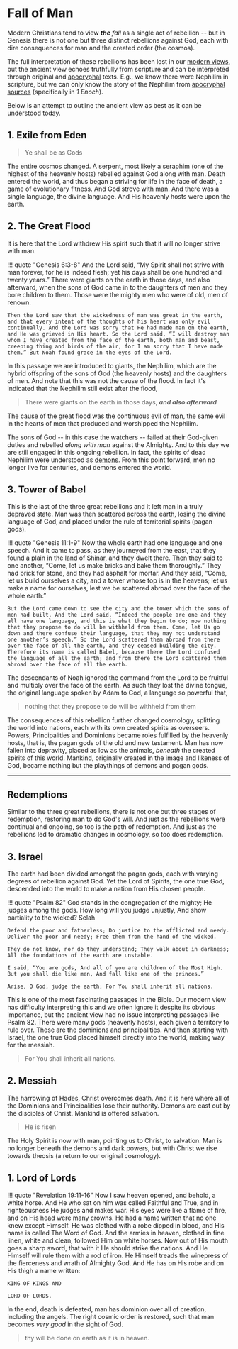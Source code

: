 # Fall of Man

Modern Christians tend to view ***the*** *fall* as a single act of rebellion 
-- but in Genesis there is not one but three distinct rebellions against God, each with dire consequences for man and the created order (the cosmos).

The full interpretation of these rebellions has been lost in our [modern views](../../modern-views/),
 but the ancient view echoes truthfully from scripture and can be interpreted through original and [apocryphal](apocrypha.md) texts. 
E.g., we know there were Nephilim in scripture,
 but we can only know the story of the Nephilim from [apocryphal sources](apocrypha.md) (specifically in *1 Enoch*).

Below is an attempt to outline the ancient view as best as it can be understood today.


## 1. Exile from Eden

> Ye shall be as Gods

The entire cosmos changed. A serpent, most likely a seraphim (one of the highest of the heavenly hosts) rebelled against God along with man. 
Death entered the world, and thus began a striving for life in the face of death, a game of evolutionary fitness.
And God strove with man.
And there was a single language, the divine language. 
And His heavenly hosts were upon the earth.



## 2. The Great Flood

It is here that the Lord withdrew His spirit such that it will no longer strive with man.

!!! quote "Genesis 6:3-8"
    And the Lord said, “My Spirit shall not strive with man forever, for he is indeed flesh; yet his days shall be one hundred and twenty years.” There were giants on the earth in those days, and also afterward, when the sons of God came in to the daughters of men and they bore children to them. Those were the mighty men who were of old, men of renown.

    Then the Lord saw that the wickedness of man was great in the earth, and that every intent of the thoughts of his heart was only evil continually. And the Lord was sorry that He had made man on the earth, and He was grieved in His heart. So the Lord said, “I will destroy man whom I have created from the face of the earth, both man and beast, creeping thing and birds of the air, for I am sorry that I have made them.” But Noah found grace in the eyes of the Lord.

In this passage we are introduced to giants, the Nephilim, which are the hybrid offspring of the sons of God (the heavenly hosts) and the daughters of men. And note that this was not the cause of the flood. In fact it's indicated that the Nephilim still exist after the flood,

> There were giants on the earth in those days, ***and also afterward***

The cause of the great flood was the continuous evil of man, the same evil in the hearts of men that produced and worshipped the Nephilim.

The sons of God -- in this case the watchers -- failed at their God-given duties and rebelled *along with man* against the Almighty.
 And to this day we are still engaged in this ongoing rebellion.
In fact, the spirits of dead Nephilim were understood as [demons](angels-demons.md). From this point forward, men no longer live for centuries, and demons entered the world.



## 3. Tower of Babel

This is the last of the three great rebellions and it left man in a truly depraved state. Man was then scattered across the earth, losing the divine language of God, and placed under the rule of territorial spirits (pagan gods).

!!! quote "Genesis 11:1-9"
    Now the whole earth had one language and one speech. And it came to pass, as they journeyed from the east, that they found a plain in the land of Shinar, and they dwelt there. Then they said to one another, “Come, let us make bricks and bake them thoroughly.” They had brick for stone, and they had asphalt for mortar. And they said, “Come, let us build ourselves a city, and a tower whose top is in the heavens; let us make a name for ourselves, lest we be scattered abroad over the face of the whole earth.”
    
    But the Lord came down to see the city and the tower which the sons of men had built. And the Lord said, “Indeed the people are one and they all have one language, and this is what they begin to do; now nothing that they propose to do will be withheld from them. Come, let Us go down and there confuse their language, that they may not understand one another’s speech.” So the Lord scattered them abroad from there over the face of all the earth, and they ceased building the city. Therefore its name is called Babel, because there the Lord confused the language of all the earth; and from there the Lord scattered them abroad over the face of all the earth.

The descendants of Noah ignored the command from the Lord to be fruitful and multiply over the face of the earth.
As such they lost the divine tongue, the original language spoken by Adam to God, a language so powerful that,

> nothing that they propose to do will be withheld from them

The consequences of this rebellion further changed cosmology, splitting the world into nations, each with its own created spirits as overseers. Powers, Principalities and Dominions became roles fulfilled by the heavenly hosts, that is, the pagan gods of the old and new testament.
Man has now fallen into depravity, placed as low as the animals, *beneath* the created spirits of this world. Mankind, originally created in the image and likeness of God, became nothing but the playthings of demons and pagan gods.








---


## Redemptions

Similar to the three great rebellions, there is not one but three stages of redemption, restoring man to do God's will.
And just as the rebellions were continual and ongoing, so too is the path of redemption.
And just as the rebellions led to dramatic changes in cosmology, so too does redemption.



## 3. Israel

The earth had been divided amongst the pagan gods, each with varying degrees of rebellion against God.
Yet the Lord of Spirits, the one true God, descended into the world to make a nation from His chosen people.

!!! quote "Psalm 82"
    God stands in the congregation of the mighty; He judges among the gods. How long will you judge unjustly, And show partiality to the wicked? Selah
    
    Defend the poor and fatherless; Do justice to the afflicted and needy. Deliver the poor and needy; Free them from the hand of the wicked.
    
    They do not know, nor do they understand; They walk about in darkness; All the foundations of the earth are unstable.
    
    I said, “You are gods, And all of you are children of the Most High. But you shall die like men, And fall like one of the princes.”
    
    Arise, O God, judge the earth; For You shall inherit all nations.

This is one of the most fascinating passages in the Bible. Our modern view has difficulty interpreting this and we often ignore it despite its obvious importance, but the ancient view had no issue interpreting passages like Psalm 82. 
There were many gods (heavenly hosts), each given a territory to rule over. 
These are the dominions and principalities. 
And then starting with Israel, the one true God placed himself directly into the world, making way for the messiah.

> For You shall inherit all nations.



## 2. Messiah

The harrowing of Hades, Christ overcomes death. And it is here where all of the Dominions and Principalities lose their authority. 
Demons are cast out by the disciples of Christ. 
Mankind is offered salvation. 

> He is risen

The Holy Spirit is now with man, pointing us to Christ, to salvation. Man is no longer beneath the demons and dark powers, but with Christ we rise towards theosis (a return to our original cosmology).



## 1. Lord of Lords

!!! quote "Revelation 19:11-16"
    Now I saw heaven opened, and behold, a white horse. And He who sat on him was called Faithful and True, and in righteousness He judges and makes war. His eyes were like a flame of fire, and on His head were many crowns. He had a name written that no one knew except Himself. He was clothed with a robe dipped in blood, and His name is called The Word of God. And the armies in heaven, clothed in fine linen, white and clean, followed Him on white horses. Now out of His mouth goes a sharp sword, that with it He should strike the nations. And He Himself will rule them with a rod of iron. He Himself treads the winepress of the fierceness and wrath of Almighty God. And He has on His robe and on His thigh a name written:
    
    KING OF KINGS AND
    
    LORD OF LORDS.

In the end, death is defeated, man has dominion over all of creation, including the angels.
The right cosmic order is restored, such that man becomes *very good* in the sight of God.

> thy will be done on earth as it is in heaven.






